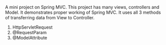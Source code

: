 A mini project on Spring MVC. 
This project has many views, controllers and Model. 
It demonstrates proper working of Spring MVC. It uses all 3 methods of transferring data from View to Controller.
1. HttpServletRequest
2. @RequestParam
3. @ModelAttribute
